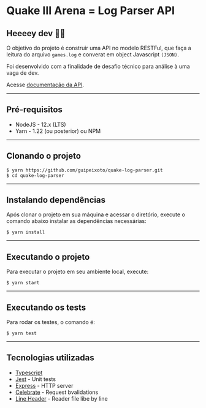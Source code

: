# Quake III Arena = Log Parser API

## Heeeey dev 👨‍💻

O objetivo do projeto é construir uma API no modelo RESTFul, que faça a leitura do arquivo `games.log` e converat em object Javascript `(JSON)`.

Foi desenvolvido com a finalidade de desafio técnico para análise à uma vaga de dev.

Acesse [documentação da API](https://q3a-api-parser.netlify.app/).

---

## Pré-requisitos

* NodeJS - 12.x (LTS)
* Yarn - 1.22 (ou posterior) ou NPM

---

## Clonando o projeto
```console
$ yarn https://github.com/guipeixoto/quake-log-parser.git
$ cd quake-log-parser
```

---

## Instalando dependências
Após clonar o projeto em sua máquina e acessar o diretório, execute o comando abaixo instalar as dependências necessárias:
```console
$ yarn install
```

---

## Executando o projeto
Para executar o projeto em seu ambiente local, execute:
```console
$ yarn start
```

---

## Executando os tests
Para rodar os testes, o comando é:
```console
$ yarn test
```

---

## Tecnologias utilizadas

* [Typescript](https://www.typescriptlang.org/)
* [Jest](https://jestjs.io/) - Unit tests
* [Express](https://expressjs.com/pt-br/) - HTTP server
* [Celebrate](https://github.com/arb/celebrate) - Request bvalidations
* [Line Header](https://github.com/nickewing/line-reader) - Reader file libe by line
